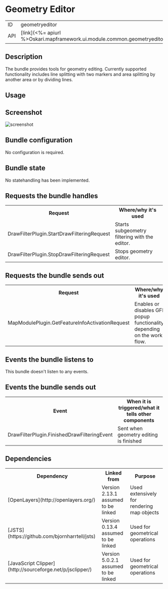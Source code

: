 # Geometry Editor

<table class="table">
  <tr>
    <td>ID</td><td>geometryeditor</td>
  </tr>
  <tr>
    <td>API</td><td>[link](<%= apiurl %>Oskari.mapframework.ui.module.common.geometryeditor.html)</td>
  </tr>
</table>

## Description

The bundle provides tools for geometry editing. Currently supported functionality includes line splitting with two markers and area splitting by another area or by dividing lines.

## Usage

## Screenshot

![screenshot](/images/bundles/geometryeditor.png)

## Bundle configuration

No configuration is required.

## Bundle state

No statehandling has been implemented.

## Requests the bundle handles

<table class="table">
  <tr>
    <th>Request</th><th> Where/why it's used</th>
  </tr>
  <tr>
    <td>DrawFilterPlugin.StartDrawFilteringRequest</td><td>Starts subgeometry filtering with the editor.</td>
  </tr>
  <tr>
    <td>DrawFilterPlugin.StopDrawFilteringRequest</td><td>Stops geometry editor.</td>
  </tr>
</table>

## Requests the bundle sends out

<table class="table">
  <tr>
    <th>Request</th><th> Where/why it's used</th>
  </tr>
  <tr>
    <td>MapModulePlugin.GetFeatureInfoActivationRequest</td><td>Enables or disables GFI popup functionality depending on the work flow.</td>
  </tr>
</table>

## Events the bundle listens to

This bundle doesn't listen to any events.

## Events the bundle sends out

<table class="table">
  <tr>
    <th> Event </th><th> When it is triggered/what it tells other components</th>
  </tr>
  <tr>
    <td> DrawFilterPlugin.FinishedDrawFilteringEvent </td><td> Sent when geometry editing is finished </td>
  </tr>
</table>

## Dependencies

<table class="table">
  <tr>
    <th> Dependency </th><th> Linked from </th><th> Purpose</th>
  </tr>
  <tr>
    <td> [OpenLayers](http://openlayers.org/) </td>
    <td> Version 2.13.1 assumed to be linked </td>
    <td> Used extensively for rendering map objects </td>
  </tr>
  <tr>
    <td> [JSTS](https://github.com/bjornharrtell/jsts) </td>
    <td> Version 0.13.4 assumed to be linked </td>
    <td> Used for geometrical operations </td>
  </tr>
  <tr>
    <td> [JavaScript Clipper](http://sourceforge.net/p/jsclipper/) </td>
    <td> Version 5.0.2.1 assumed to be linked </td>
    <td> Used for geometrical operations </td>
  </tr>
</table>
